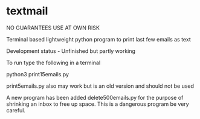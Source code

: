 # textmail

NO GUARANTEES
USE AT OWN RISK


Terminal based lightweight python program to print last few emails as text

Development status - Unfinished but partly working

To run type the following in a terminal

python3 print15emails.py

print5emails.py also may work but is an old version and should not be used


A new program has been added delete500emails.py for the purpose of shrinking an inbox to free up space. This is a dangerous program be very careful.

